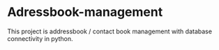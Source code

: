# Adressbook-management
This project is addressbook / contact book management with database connectivity in python.
